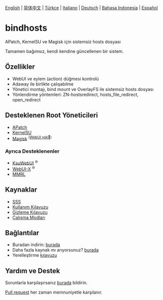 [English](README.md) | [简体中文](README_zh-CN.md) | [Türkçe](README_tr.md) | [Italiano](README_it.md) | [Deutsch](README_de.md) | [Bahasa Indonesia](README_id.md) | [Español](README_es-ES.md)


# bindhosts

APatch, KernelSU ve Magisk için sistemsiz hosts dosyası

Tamamen bağımsız, kendi kendine güncellenen bir sistem.

## Özellikler

- WebUI ve eylem (action) düğmesi kontrolü
- Adaway ile birlikte çalışabilme
- Yönetici montajı, bind mount ve OverlayFS ile sistemsiz hosts dosyası
- Yönlendirme yöntemleri: ZN-hostsredirect, hosts_file_redirect, open_redirect

## Desteklenen Root Yöneticileri

- [APatch](https://github.com/bmax121/APatch)
- [KernelSU](https://github.com/tiann/KernelSU)
- [Magisk](https://github.com/topjohnwu/Magisk) <sup>([WebUI yok](https://github.com/topjohnwu/Magisk/issues/8609#event-15568590949)👀)</sup>

### Ayrıca Desteklenenler

- [KsuWebUI](https://github.com/5ec1cff/KsuWebUIStandalone) <sup>🌐</sup>
- [WebUI-X](https://github.com/MMRLApp/WebUI-X-Portable)   <sup>🌐</sup>
- [MMRL](https://github.com/MMRLApp/MMRL)

## Kaynaklar

- [SSS](Documentation/faq_tr-TR.md)
- [Kullanım Kılavuzu](Documentation/usage_tr-TR.md)
- [Gizleme Kılavuzu](Documentation/hiding_tr-TR.md)
- [Çalışma Modları](Documentation/modes_tr-TR.md)

## Bağlantılar

- Buradan indirin: [burada](https://github.com/bindhosts/bindhosts/releases)
- Daha fazla kaynak mı arıyorsunuz? [burada](Documentation/sources.md)
- Yerelleştirme [kılavuzu](Documentation/localize.md)

## Yardım ve Destek

Sorunlarla karşılaşırsanız [burada](https://github.com/bindhosts/bindhosts/issues) bildirin.

[Pull request](https://github.com/bindhosts/bindhosts/pulls) her zaman memnuniyetle karşılanır.
